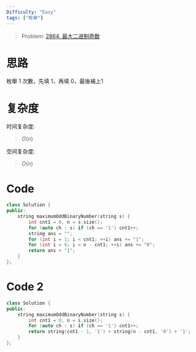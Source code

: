 ```yaml
---
Difficulty: "Easy"
tags: ["枚舉"]
---
```


> Problem: [2864. 最大二进制奇数](https://leetcode.cn/problems/maximum-odd-binary-number/description/)

# 思路

枚舉 1 次數，先填 1，再填 0，最後補上1

# 复杂度

时间复杂度:
> $O(n)$

空间复杂度:
> $O(n)$

# Code
```C++
class Solution {
public:
    string maximumOddBinaryNumber(string s) {
        int cnt1 = 0, n = s.size();
        for (auto ch : s) if (ch == '1') cnt1++;
        string ans = "";
        for (int i = 1; i < cnt1; ++i) ans += "1";
        for (int i = 0; i < n - cnt1; ++i) ans += "0";
        return ans + "1";
    }
};
```

# Code 2
```c++
class Solution {
public:
    string maximumOddBinaryNumber(string s) {
        int cnt1 = 0, n = s.size();
        for (auto ch : s) if (ch == '1') cnt1++;
        return string(cnt1 - 1, '1') + string(n - cnt1, '0') + '1';
    }
};
```

